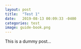 ```yaml
---
layout: post
title:  "Test 1"
date:   2019-08-13 00:09:33 -0400
categories: test
image: guide-book.png
---
```

This is a dummy post...
